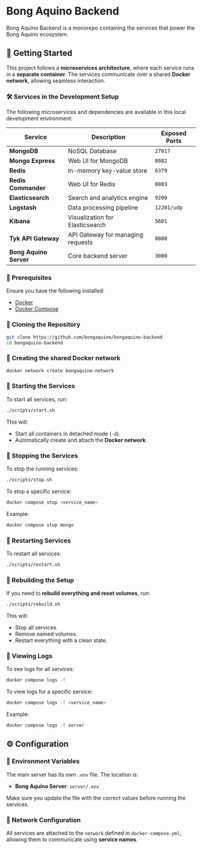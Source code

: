 # Bong Aquino Backend
Bong Aquino Backend is a monorepo containing the services that power the Bong Aquino ecosystem.

## 🚀 **Getting Started**

This project follows a **microservices architecture**, where each service runs in a **separate container**. The services communicate over a shared **Docker network**, allowing seamless interaction.

### **🛠 Services in the Development Setup**
The following microservices and dependencies are available in this local development environment:

| Service             | Description                              | Exposed Ports                           |
|---------------------|------------------------------------------|-----------------------------------------|
| **MongoDB**         | NoSQL Database                           | `27017`                                 |
| **Mongo Express**   | Web UI for MongoDB                       | `8082`                                  |
| **Redis**           | In-memory key-value store                | `6379`                                  |
| **Redis Commander** | Web UI for Redis                         | `8083`                                  |
| **Elasticsearch**   | Search and analytics engine              | `9200`                                  |
| **Logstash**        | Data processing pipeline                 | `12201/udp`                             |
| **Kibana**          | Visualization for Elasticsearch          | `5601`                                  |
| **Tyk API Gateway** | API Gateway for managing requests        | `8080`                                  |
| **Bong Aquino Server**  | Core backend server                      | `3000`                                  |

### **📌 Prerequisites**
Ensure you have the following installed:
- [Docker](https://docs.docker.com/get-docker/)
- [Docker Compose](https://docs.docker.com/compose/install/)

### **🔹 Cloning the Repository**
```sh
git clone https://github.com/bongaquino/bongaquino-backend
cd bongaquino-backend
```

### **🔹 Creating the shared Docker network**
```sh
docker network create bongaquino-network
```

### **🔹 Starting the Services**
To start all services, run:
```sh
./scripts/start.sh
```
This will:
- Start all containers in detached mode (`-d`).
- Automatically create and attach the **Docker network**.

### **🔹 Stopping the Services**
To stop the running services:
```sh
./scripts/stop.sh
```

To stop a specific service:
```sh
docker compose stop <service_name>
```
Example:
```sh
docker compose stop mongo
```

### **🔹 Restarting Services**
To restart all services:
```sh
./scripts/restart.sh
```

### **🔹 Rebuilding the Setup**
If you need to **rebuild everything and reset volumes**, run:
```sh
./scripts/rebuild.sh
```
This will:
- Stop all services.
- Remove named volumes.
- Restart everything with a clean state.

### **🔹 Viewing Logs**
To see logs for all services:
```sh
docker compose logs -f
```

To view logs for a specific service:
```sh
docker compose logs -f <service_name>
```
Example:
```sh
docker compose logs -f server
```

## ⚙ **Configuration**

### **🔹 Environment Variables**
The main server has its own `.env` file. The location is:

- **Bong Aquino Server**: `server/.env`

Make sure you update the file with the correct values before running the services.

### **🔹 Network Configuration**
All services are attached to the `network` defined in `docker-compose.yml`, allowing them to communicate using **service names**.